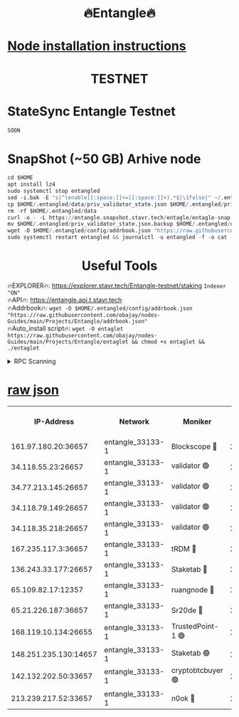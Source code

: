 <h1 align="center"> 🔥Entangle🔥</h1>

[Node installation instructions](https://github.com/obajay/nodes-Guides/tree/main/Projects/Entangle)
=

<h1 align="center"> TESTNET</h1>

# StateSync Entangle Testnet
```python
SOON
```
# SnapShot (~50 GB) Arhive node
```python
cd $HOME
apt install lz4
sudo systemctl stop entangled
sed -i.bak -E "s|^(enable[[:space:]]+=[[:space:]]+).*$|\1false|" ~/.entangled/config/config.toml
cp $HOME/.entangled/data/priv_validator_state.json $HOME/.entangled/priv_validator_state.json.backup
rm -rf $HOME/.entangled/data
curl -o - -L https://entangle.snapshot.stavr.tech/entagle/entagle-snap.tar.lz4 | lz4 -c -d - | tar -x -C $HOME/.entangled --strip-components 2
mv $HOME/.entangled/priv_validator_state.json.backup $HOME/.entangled/data/priv_validator_state.json
wget -O $HOME/.entangled/config/addrbook.json "https://raw.githubusercontent.com/obajay/nodes-Guides/main/Projects/Entangle/addrbook.json"
sudo systemctl restart entangled && journalctl -u entangled -f -o cat
```
 <h1 align="center"> Useful Tools</h1>
 
🔥EXPLORER🔥: https://explorer.stavr.tech/Entangle-testnet/staking        `Indexer "ON"` \
🔥API🔥:      https://entangle.api.t.stavr.tech \
🔥Addrbook🔥: ```wget -O $HOME/.entangled/config/addrbook.json "https://raw.githubusercontent.com/obajay/nodes-Guides/main/Projects/Entangle/addrbook.json"``` \
🔥Auto_install script🔥:  `wget -O entaglet https://raw.githubusercontent.com/obajay/nodes-Guides/main/Projects/Entangle/entaglet && chmod +x entaglet && ./entaglet`


<details>
<summary>RPC Scanning</summary>

<h2 align="center"> We scan nodes in real time every 4 hours. And we provide the final result of RPC endpoints.
We cannot influence the operation of these nodes in any way. </h2>


```python
If Voting Power is higher than 0 --> then the Node is a validator of the network and may be subject to attack and be a potential threat to the chain.
```
```python
We marked such validators with a red symbol
```

</details>

[raw json](https://rpc-check.entangt.stavr.tech/entangt/rpc-entangt-result.json)
=


<table><tr><th>IP-Address</th><th>Network</th><th>Moniker</th><th>Latest Block Height</th><th>Earliest Block Height</th><th>Catching Up</th><th>Tx Index</th><th>Voting Power</th><th>Scan Time</th></tr><tr><td>161.97.180.20:36657</td><td>entangle_33133-1</td><td>Blockscope 🔴</td><td>2802168</td><td>1</td><td>False</td><td>off</td><td>309760544247204</td><td>2024-03-25T18:44:43.683876556UTC</td></tr><tr><td>34.118.55.23:26657</td><td>entangle_33133-1</td><td>validator 🟢</td><td>2802170</td><td>1</td><td>False</td><td>on</td><td>0</td><td>2024-03-25T18:44:46.432009266UTC</td></tr><tr><td>34.77.213.145:26657</td><td>entangle_33133-1</td><td>validator 🟢</td><td>2802169</td><td>1</td><td>False</td><td>on</td><td>0</td><td>2024-03-25T18:44:48.694133724UTC</td></tr><tr><td>34.118.79.149:26657</td><td>entangle_33133-1</td><td>validator 🟢</td><td>2802173</td><td>1</td><td>False</td><td>on</td><td>0</td><td>2024-03-25T18:45:05.713384085UTC</td></tr><tr><td>34.118.35.218:26657</td><td>entangle_33133-1</td><td>validator 🟢</td><td>2802174</td><td>1</td><td>False</td><td>on</td><td>0</td><td>2024-03-25T18:45:08.090908912UTC</td></tr><tr><td>167.235.117.3:36657</td><td>entangle_33133-1</td><td>tRDM 🔴</td><td>2802174</td><td>1</td><td>False</td><td>on</td><td>216776925020225</td><td>2024-03-25T18:45:08.346980354UTC</td></tr><tr><td>136.243.33.177:26657</td><td>entangle_33133-1</td><td>Staketab 🔴</td><td>2802172</td><td>660001</td><td>False</td><td>on</td><td>181153136618817</td><td>2024-03-25T18:44:57.053477476UTC</td></tr><tr><td>65.109.82.17:12357</td><td>entangle_33133-1</td><td>ruangnode 🔴</td><td>2802168</td><td>1312001</td><td>False</td><td>off</td><td>661282770041220</td><td>2024-03-25T18:44:44.023158827UTC</td></tr><tr><td>65.21.226.187:36657</td><td>entangle_33133-1</td><td>Sr20de 🔴</td><td>2802168</td><td>2049001</td><td>False</td><td>off</td><td>29534655065001</td><td>2024-03-25T18:44:41.165857422UTC</td></tr><tr><td>168.119.10.134:26655</td><td>entangle_33133-1</td><td>TrustedPoint-1 🟢</td><td>2802174</td><td>2268001</td><td>False</td><td>off</td><td>0</td><td>2024-03-25T18:45:08.551671212UTC</td></tr><tr><td>148.251.235.130:14657</td><td>entangle_33133-1</td><td>Staketab 🟢</td><td>2802168</td><td>2617001</td><td>False</td><td>off</td><td>0</td><td>2024-03-25T18:44:40.882363032UTC</td></tr><tr><td>142.132.202.50:33657</td><td>entangle_33133-1</td><td>cryptobtcbuyer 🟢</td><td>2802168</td><td>2702168</td><td>False</td><td>off</td><td>0</td><td>2024-03-25T18:44:43.409145847UTC</td></tr><tr><td>213.239.217.52:33657</td><td>entangle_33133-1</td><td>n0ok 🔴</td><td>2802173</td><td>2702173</td><td>False</td><td>off</td><td>46611094161558052</td><td>2024-03-25T18:45:03.376392943UTC</td></tr></table>
